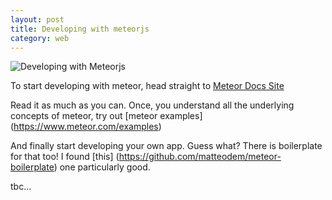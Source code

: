 ```yaml
---
layout: post
title: Developing with meteorjs
category: web
---
```

![Developing with Meteorjs]({{site.url}}/public/images/nikhil_daga_web1.jpg)

To start developing with meteor, head straight to [Meteor Docs Site](http://docs.meteor.com/)

Read it as much as you can. Once, you understand all the underlying concepts of meteor, try out [meteor examples] (https://www.meteor.com/examples)

And finally start developing your own app. Guess what? There is boilerplate for that too! I found [this] (https://github.com/matteodem/meteor-boilerplate) one particularly good.

tbc...
